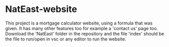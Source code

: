 # NatEast-website
This project is a mortgage calculator website, using a formula that was given. It has many other features too for example a 'contact us' page too.
Download the 'NatEast' folder in the repository and the file 'index' should be the file to run/open in vsc or any editor to run the website.
